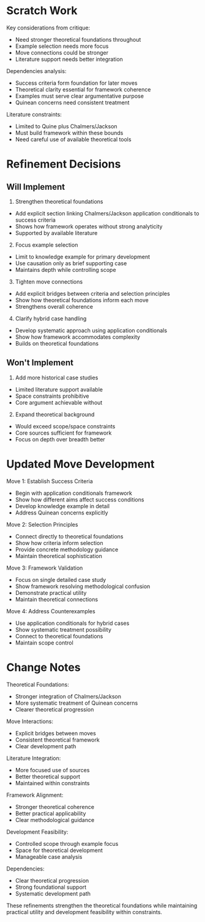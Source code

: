 # Scratch Work
Key considerations from critique:
- Need stronger theoretical foundations throughout
- Example selection needs more focus
- Move connections could be stronger
- Literature support needs better integration

Dependencies analysis:
- Success criteria form foundation for later moves
- Theoretical clarity essential for framework coherence
- Examples must serve clear argumentative purpose
- Quinean concerns need consistent treatment

Literature constraints:
- Limited to Quine plus Chalmers/Jackson
- Must build framework within these bounds
- Need careful use of available theoretical tools

# Refinement Decisions

## Will Implement

1. Strengthen theoretical foundations
- Add explicit section linking Chalmers/Jackson application conditionals to success criteria
- Shows how framework operates without strong analyticity
- Supported by available literature

2. Focus example selection
- Limit to knowledge example for primary development
- Use causation only as brief supporting case
- Maintains depth while controlling scope

3. Tighten move connections
- Add explicit bridges between criteria and selection principles
- Show how theoretical foundations inform each move
- Strengthens overall coherence

4. Clarify hybrid case handling
- Develop systematic approach using application conditionals
- Show how framework accommodates complexity
- Builds on theoretical foundations

## Won't Implement

1. Add more historical case studies
- Limited literature support available
- Space constraints prohibitive
- Core argument achievable without

2. Expand theoretical background
- Would exceed scope/space constraints
- Core sources sufficient for framework
- Focus on depth over breadth better

# Updated Move Development

Move 1: Establish Success Criteria
- Begin with application conditionals framework
- Show how different aims affect success conditions
- Develop knowledge example in detail
- Address Quinean concerns explicitly

Move 2: Selection Principles
- Connect directly to theoretical foundations
- Show how criteria inform selection
- Provide concrete methodology guidance
- Maintain theoretical sophistication

Move 3: Framework Validation
- Focus on single detailed case study
- Show framework resolving methodological confusion
- Demonstrate practical utility
- Maintain theoretical connections

Move 4: Address Counterexamples
- Use application conditionals for hybrid cases
- Show systematic treatment possibility
- Connect to theoretical foundations
- Maintain scope control

# Change Notes

Theoretical Foundations:
- Stronger integration of Chalmers/Jackson
- More systematic treatment of Quinean concerns
- Clearer theoretical progression

Move Interactions:
- Explicit bridges between moves
- Consistent theoretical framework
- Clear development path

Literature Integration:
- More focused use of sources
- Better theoretical support
- Maintained within constraints

Framework Alignment:
- Stronger theoretical coherence
- Better practical applicability
- Clear methodological guidance

Development Feasibility:
- Controlled scope through example focus
- Space for theoretical development
- Manageable case analysis

Dependencies:
- Clear theoretical progression
- Strong foundational support
- Systematic development path

These refinements strengthen the theoretical foundations while maintaining practical utility and development feasibility within constraints.